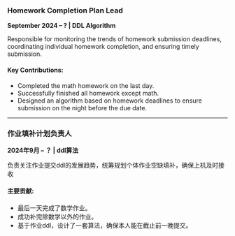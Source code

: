 ### **Homework Completion Plan Lead**  
**September 2024 – ? | DDL Algorithm**  

Responsible for monitoring the trends of homework submission deadlines, coordinating individual homework completion, and ensuring timely submission.   

#### Key Contributions:  
- Completed the math homework on the last day.
- Successfully finished all homework except math.
- Designed an algorithm based on homework deadlines to ensure submission on the night before the due date.
---

### **作业填补计划负责人**  
**2024年9月 – ？ | ddl算法**  

负责关注作业提交ddl的发展趋势，统筹规划个体作业空缺填补，确保上机及时接收

#### 主要贡献:  
- 最后一天完成了数学作业。
- 成功补完除数学以外的作业。
- 基于作业ddl，设计了一套算法，确保本人能在截止前一晚提交。 
